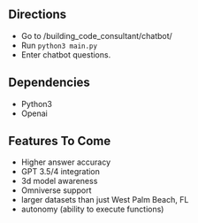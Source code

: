 ## Directions
- Go to /building_code_consultant/chatbot/
- Run ```python3 main.py``` 
- Enter chatbot questions.

## Dependencies
- Python3
- Openai

## Features To Come
* Higher answer accuracy
* GPT 3.5/4 integration
* 3d model awareness
* Omniverse support
* larger datasets than just West Palm Beach, FL
* autonomy (ability to execute functions)

